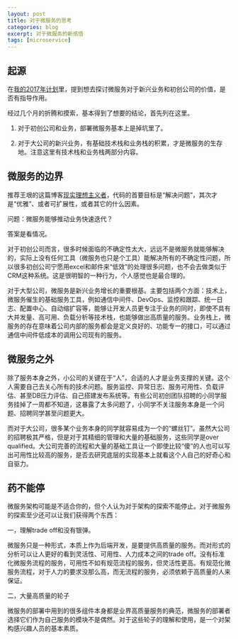 ```yaml
---
layout: post
title: 对于微服务的思考
categories: blog
excerpt: 对于微服务的新感悟
tags: [microservice]
---
```


## 起源

在<a href="https://fishermartyn.github.io/blog/Plan-For-2017/">我的2017年计划</a>里，提到想去探讨微服务对于新兴业务和初创公司的价值，是否有指导作用。

经过几个月的折腾和摸索，基本得到了想要的结论，首先列在这里。
1. 对于初创公司和业务，部署微服务基本上是掉坑里了。

2. 对于大公司的新兴业务，有基础技术栈和业务栈的积累，才是微服务的生存地。注意这里有技术栈和业务栈两部分内容。

## 微服务的边界

推荐王垠的这篇博客<a href="http://www.yinwang.org/blog-cn/2017/05/17/practical-idealism">现实理想主义者</a>，代码的首要目标是“解决问题”，其次才是“优雅”、或者可扩展性，或者其它的什么因素。

问题：微服务能够推动业务快速迭代？

答案是看情况。

对于初创公司而言，很多时候面临的不确定性太大，远远不是微服务就能够解决的，实际上没有任何工具（微服务也只是个工具）能解决所有的不确定性问题，所以很多初创公司宁愿用excel和邮件来“低效”的处理很多问题，也不会去做类似于CRM这种系统。这是很明智的一种行为，个人感觉也是最合理的。

对于大型公司，微服务是新兴业务增长的重要根基。主要包括两个方面：技术上，微服务催生的基础服务工具，例如通信中间件、DevOps、监控和跟踪、统一日志、配置中心、自动缩扩容等，能够让开发人员更专注于业务的同时，即使不具有大并发量、高可用、负载分析等技术栈，也能够做出高质量的服务。业务栈上，微服务的存在意味着公司内部的服务都会是定义良好的、功能专一的接口，可以通过通信中间件低成本的调用公司现有的服务。

## 微服务之外

除了服务本身之外，小公司的关键在于“人”，合适的人才是业务支撑的关键。这个人需要自己去关心所有的技术问题。服务监控、异常日志、服务可用性、负载评估、甚至DB压力评估、自己搭建发布系统等。有些公司初创团队招聘的小同学服务挂掉了一周都不知道，这暴露了太多问题了，小同学不关注服务本身是一个问题、招聘同学甚至问题更大。

而对于大公司，很多某个业务本身的同学就容易成为一个的“螺丝钉”。虽然大公司的招聘极其严格，但是对于其精细的管理和大量的基础服务，这些同学是over qualified。大公司完善的流程和大量的基础工具让一个即使比较“傻”的人也可以写出可用性比较高的服务，是否去研究底层的实现基本上就看这个人自己的好奇心和自驱力。

## 药不能停

微服务架构可能是不适合你的，但个人认为对于架构的探索不能停止。对于微服务的探索至少还可以让我们获得两个东西：

一，理解trade off和没有银弹。

微服务只是一种形式，本质上作为后端开发，是要提供高质量的服务。而对形式的分析可以让人更好的看到灵活性、可用性、人力成本之间的trade off。没有标准化微服务流程的服务，可用性不如有规范流程的服务，但灵活性更高。有规范化微服务流程，对于人力的要求没那么高，而无流程的服务，必须依赖于高质量的人来保证。

二，大量高质量的轮子

微服务的部署中用到的很多组件本身都是业界高质量服务的典范，微服务的部署者选择它们作为自己服务的模块不是偶然。对于这些轮子的理解和使用，是一个对架构感兴趣人员的基本素质。
